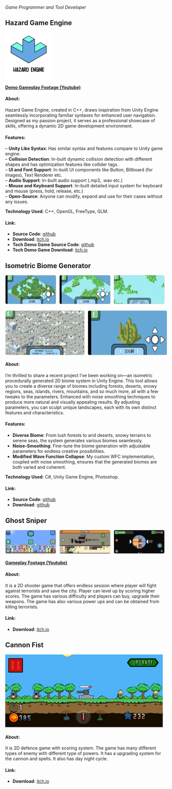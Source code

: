 *Game Programmer and Tool Developer*

<style>
.small-image {
  width: 150px;
}
.image-container {
  display: flex;
  justify-content: space-between;
  gap: 10px;
  margin-bottom: 20px;
}
.image-frame {
  width: 32%;
  height: auto;
  border: 1px solid #ddd;
  border-radius: 5px;
}
.image-frame-2 {
  width: 50%;
  height: auto;
  border: 1px solid #ddd;
  border-radius: 5px;
}
</style>

## Hazard Game Engine

<div>
<img src="../assets/images/hazard_engine.png" alt="Hazard Engine" class="small-image">
</div>

**[Demo Gameplay Footage (Youtube)](https://youtu.be/IIWMY1Wx3PQ)**

#### About:
Hazard Game Engine, created in C++, draws inspiration from Unity Engine seamlessly incorporating familiar syntaxes for enhanced user navigation. Designed as my passion project, it serves as a professional showcase of skills, offering a dynamic 2D game development environment.

#### Features:
– **Unity Like Syntax**: Has similar syntax and features compare to Unity game engine.  
– **Collision Detection**: In-built dynamic collision detection with different shapes and has optimization features like collider tags.  
– **UI and Font Support**: In-built UI components like Button, Billboard (for images), Text Renderer etc.  
– **Audio Support**: In-built audio support (.mp3, .wav etc.)  
– **Mouse and Keyboard Support**: In-built detailed input system for keyboard and mouse (press, hold, release, etc.)  
– **Open-Source**: Anyone can modify, expand and use for their cases without any issues.  

**Technology Used**: C++, OpenGL, FreeType, GLM.

#### Link:
- **Source Code**:  [github](https://github.com/gamdevAbhi/Hazard-Game-Engine.git)
- **Download**: [itch.io](https://abhijit-biswas.itch.io/hazard-game-engine)
- **Tech Demo Game Source Code**: [github](https://github.com/gamdevAbhi/Cosmic-Mayhem.git)
- **Tech Demo Game Download**: [itch.io](https://abhijit-biswas.itch.io/cosmic-mayhem)

## Isometric Biome Generator

<div class="image-container">
<img src="../assets/images/ibg_1.jpg" alt="Screenshot" class="image-frame">
<img src="../assets/images/ibg_2.jpg" alt="Screenshot" class="image-frame">
<img src="../assets/images/ibg_3.png" alt="Screenshot" class="image-frame">
</div>
<div class="image-container">
<img src="../assets/images/ibg_4.png" alt="Screenshot" class="image-frame-2">
<img src="../assets/images/ibg_5.jpg" alt="Screenshot" class="image-frame-2">
</div>

#### About:
I’m thrilled to share a recent project I’ve been working on—an isometric procedurally generated 2D biome system in Unity Engine. This tool allows you to create a diverse range of biomes including forests, deserts, snowy regions, seas, islands, rivers, mountains, and so much more, all with a few tweaks to the parameters. Enhanced with noise smoothing techniques to produce more natural and visually appealing results. By adjusting parameters, you can sculpt unique landscapes, each with its own distinct features and characteristics.

#### Features:
- **Diverse Biome**: From lush forests to arid deserts, snowy terrains to serene seas, the system generates various biomes seamlessly.  
- **Noise-Smoothing**: Fine-tune the biome generation with adjustable parameters for endless creative possibilities.  
- **Modified Wave Function Collapse**: My custom WFC implementation, coupled with noise smoothing, ensures that the generated biomes are both varied and coherent.  

**Technology Used**: C#, Unity Game Engine, Photoshop.

#### Link:
- **Source Code**: [github](https://github.com/gamdevAbhi/Isometric-Biome-Generator)
- **Download**: [github](https://github.com/gamdevAbhi/Isometric-Biome-Generator/releases)

## Ghost Sniper

<div class="image-container">
<img src="../assets/images/gs_1.jpg" alt="Screenshot" class="image-frame">
<img src="../assets/images/gs_2.jpg" alt="Screenshot" class="image-frame">
<img src="../assets/images/gs_3.jpg" alt="Screenshot" class="image-frame">
</div>

**[Gameplay Footage (Youtube)](https://youtu.be/G75rH3-bBBM)**

#### About:
It is a 2D shooter game that offers endless session where player will fight against terrorists and save the city. Player can level up by scoring higher scores. The game has various difficulty and players can buy, upgrade their weapons. The game has also various power ups and can be obtained from killing terrorists.

#### Link: 
- **Download**: [itch.io](https://abhijit-biswas.itch.io/ghost-sniper)

## Cannon Fist

<img src="../assets/images/cf_1.jpg" alt="Screenshot">

#### About:
It is 2D defence game with scoring system. The game has many different types of enemy with different type of powers. It has a upgrading system for the cannon and spells. It also has day night cycle.

#### Link:
- **Download**: [itch.io](https://abhijit-biswas.itch.io/cannon-fist)